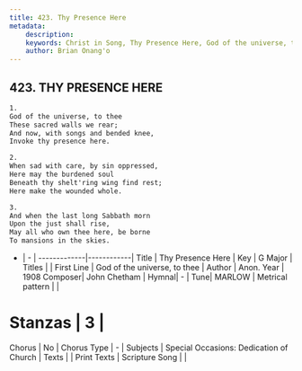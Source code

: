 ```yaml
---
title: 423. Thy Presence Here
metadata:
    description: 
    keywords: Christ in Song, Thy Presence Here, God of the universe, to thee, 
    author: Brian Onang'o
---
```



## 423. THY PRESENCE HERE

```txt
1.
God of the universe, to thee
These sacred walls we rear;
And now, with songs and bended knee,
Invoke thy presence here.

2.
When sad with care, by sin oppressed,
Here may the burdened soul
Beneath thy shelt'ring wing find rest;
Here make the wounded whole.

3.
And when the last long Sabbath morn
Upon the just shall rise,
May all who own thee here, be borne
To mansions in the skies.
```

- |   -  |
-------------|------------|
Title | Thy Presence Here |
Key | G Major |
Titles |  |
First Line | God of the universe, to thee |
Author | Anon.
Year | 1908
Composer| John Chetham |
Hymnal|  - |
Tune| MARLOW |
Metrical pattern | |
# Stanzas | 3 |
Chorus | No |
Chorus Type | - |
Subjects | Special Occasions: Dedication of Church |
Texts |  |
Print Texts | 
Scripture Song |  |
  
